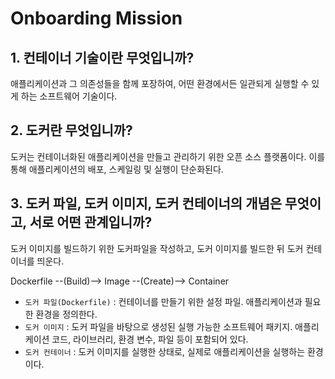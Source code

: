 # Onboarding Mission

## 1. 컨테이너 기술이란 무엇입니까?

애플리케이션과 그 의존성들을 함께 포장하여, 어떤 환경에서든 일관되게 실행할 수 있게 하는 소프트웨어 기술이다.

## 2. 도커란 무엇입니까?

도커는 컨테이너화된 애플리케이션을 만들고 관리하기 위한 오픈 소스 플랫폼이다. 이를 통해 애플리케이션의 배포, 스케일링 및 실행이 단순화된다.

## 3. 도커 파일, 도커 이미지, 도커 컨테이너의 개념은 무엇이고, 서로 어떤 관계입니까?

도커 이미지를 빌드하기 위한 도커파일을 작성하고, 도커 이미지를 빌드한 뒤 도커 컨테이너를 띄운다.

Dockerfile --(Build)--> Image --(Create)--> Container

- `도커 파일(Dockerfile)` : 컨테이너를 만들기 위한 설정 파일. 애플리케이션과 필요한 환경을 정의한다.
- `도커 이미지` : 도커 파일을 바탕으로 생성된 실행 가능한 소프트웨어 패키지. 애플리케이션 코드, 라이브러리, 환경 변수, 파일 등이 포함되어 있다.
- `도커 컨테이너` : 도커 이미지를 실행한 상태로, 실제로 애플리케이션을 실행하는 환경이다.